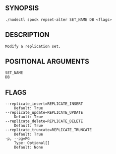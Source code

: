 ## SYNOPSIS
    ./nodectl spock repset-alter SET_NAME DB <flags>
 
## DESCRIPTION
    Modify a replication set.
 
## POSITIONAL ARGUMENTS
    SET_NAME
    DB
 
## FLAGS
    --replicate_insert=REPLICATE_INSERT
        Default: True
    --replicate_update=REPLICATE_UPDATE
        Default: True
    --replicate_delete=REPLICATE_DELETE
        Default: True
    --replicate_truncate=REPLICATE_TRUNCATE
        Default: True
    -p, --pg=PG
        Type: Optional[]
        Default: None
